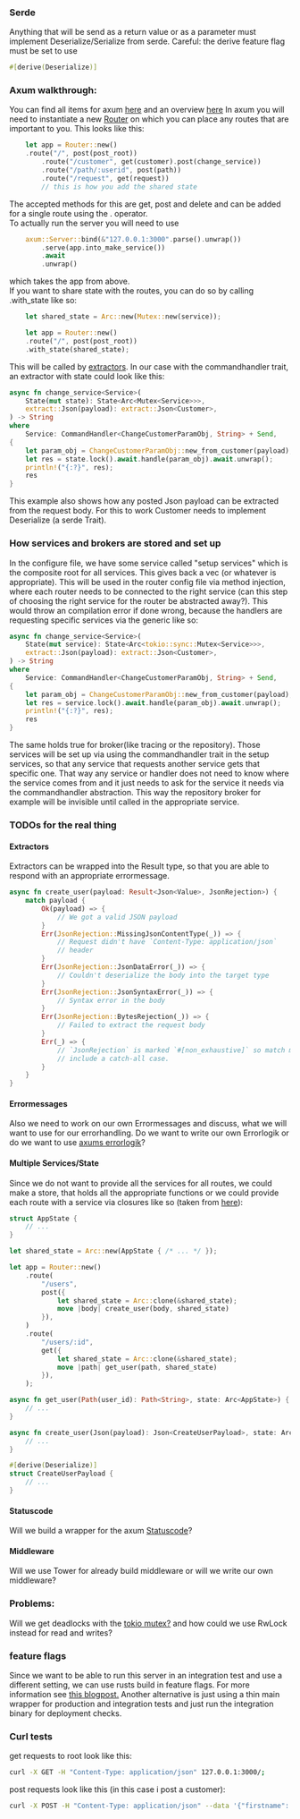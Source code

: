 ### Serde
Anything that will be send as a return value or as a parameter must implement Deserialize/Serialize from serde. Careful: the derive feature flag must be set to use 
```rust
#[derive(Deserialize)]
```

### Axum walkthrough:
You can find all items for axum [here](https://docs.rs/axum/latest/axum/all.html) and an overview [here](https://docs.rs/axum/latest/axum/index.html)
In axum you will need to instantiate a new [Router](https://docs.rs/axum/latest/axum/struct.Router.html) on which you can place any routes that are important to you. This looks like this:
```rust
    let app = Router::new()
    .route("/", post(post_root))
        .route("/customer", get(customer).post(change_service))
        .route("/path/:userid", post(path))
        .route("/request", get(request))
        // this is how you add the shared state
```
The accepted methods for this are get, post and delete and can be added for a single route using the . operator.  
To actually run the server you will need to use
```rust
    axum::Server::bind(&"127.0.0.1:3000".parse().unwrap())
        .serve(app.into_make_service())
        .await
        .unwrap()
```
which takes the app from above.  
If you want to share state with the routes, you can do so by calling .with_state like so:

```rust
    let shared_state = Arc::new(Mutex::new(service));

    let app = Router::new()
    .route("/", post(post_root))
    .with_state(shared_state);
```
This will be called by [extractors](https://docs.rs/axum/latest/axum/extract/index.html). In our case with the commandhandler trait, an extractor with state could look like this:
```rust
async fn change_service<Service>(
    State(mut state): State<Arc<Mutex<Service>>>,
    extract::Json(payload): extract::Json<Customer>,
) -> String
where
    Service: CommandHandler<ChangeCustomerParamObj, String> + Send,
{
    let param_obj = ChangeCustomerParamObj::new_from_customer(payload);
    let res = state.lock().await.handle(param_obj).await.unwrap();
    println!("{:?}", res);
    res
}
```
This example also shows how any posted Json payload can be extracted from the request body. For this to work Customer needs to implement Deserialize (a serde Trait).

### How services and brokers are stored and set up
In the configure file, we have some service called "setup services" which is the composite root for all services. This gives back a vec<services> (or whatever is appropriate). This will be used in the router config file via method injection, where each router needs to be connected to the right service (can this step of choosing the right service for the router be abstracted away?). This would throw an compilation error if done wrong, because the handlers are requesting specific services via the generic like so: 
```rust
async fn change_service<Service>(
    State(mut service): State<Arc<tokio::sync::Mutex<Service>>>,
    extract::Json(payload): extract::Json<Customer>,
) -> String
where
    Service: CommandHandler<ChangeCustomerParamObj, String> + Send,
{
    let param_obj = ChangeCustomerParamObj::new_from_customer(payload);
    let res = service.lock().await.handle(param_obj).await.unwrap();
    println!("{:?}", res);
    res
}
```
The same holds true for broker(like tracing or the repository). Those services will be set up via using the commandhandler trait in the setup services, so that any service that requests another service gets that specific one. That way any service or handler does not need to know where the service comes from and it just needs to ask for the service it needs via the commandhandler abstraction. This way the repository broker for example will be invisible until called in the appropriate service.

### TODOs for the real thing
#### Extractors
Extractors can be wrapped into the Result type, so that you are able to respond with an appropriate errormessage.
```rust
async fn create_user(payload: Result<Json<Value>, JsonRejection>) {
    match payload {
        Ok(payload) => {
            // We got a valid JSON payload
        }
        Err(JsonRejection::MissingJsonContentType(_)) => {
            // Request didn't have `Content-Type: application/json`
            // header
        }
        Err(JsonRejection::JsonDataError(_)) => {
            // Couldn't deserialize the body into the target type
        }
        Err(JsonRejection::JsonSyntaxError(_)) => {
            // Syntax error in the body
        }
        Err(JsonRejection::BytesRejection(_)) => {
            // Failed to extract the request body
        }
        Err(_) => {
            // `JsonRejection` is marked `#[non_exhaustive]` so match must
            // include a catch-all case.
        }
    }
}
```
#### Errormessages
Also we need to work on our own Errormessages and discuss, what we will want to use for our errorhandling. Do we want to write our own Errorlogik or do we want to use [axums errorlogik](https://docs.rs/axum/latest/axum/error_handling/index.html)?  

#### Multiple Services/State
Since we do not want to provide all the services for all routes, we could make a store, that holds all the appropriate functions or we could provide each route with a service via closures like so (taken from [here](https://docs.rs/axum/latest/axum/index.html#sharing-state-with-handlers)):
```rust
struct AppState {
    // ...
}

let shared_state = Arc::new(AppState { /* ... */ });

let app = Router::new()
    .route(
        "/users",
        post({
            let shared_state = Arc::clone(&shared_state);
            move |body| create_user(body, shared_state)
        }),
    )
    .route(
        "/users/:id",
        get({
            let shared_state = Arc::clone(&shared_state);
            move |path| get_user(path, shared_state)
        }),
    );

async fn get_user(Path(user_id): Path<String>, state: Arc<AppState>) {
    // ...
}

async fn create_user(Json(payload): Json<CreateUserPayload>, state: Arc<AppState>) {
    // ...
}

#[derive(Deserialize)]
struct CreateUserPayload {
    // ...
}
```
#### Statuscode
Will we build a wrapper for the axum [Statuscode](https://docs.rs/http/0.2.9/http/status/index.html)?

#### Middleware
Will we use Tower for already build middleware or will we write our own middleware?

### Problems:
Will we get deadlocks with the [tokio mutex?](https://docs.rs/tokio/latest/tokio/sync/struct.Mutex.html) and how could we use RwLock instead for read and writes?


### feature flags
Since we want to be able to run this server in an integration test and use a different setting, we can use rusts build in feature flags. For more information see [this blogpost.](https://blog.frankel.ch/different-test-scopes-rust/) Another alternative is just using a thin main wrapper for production and integration tests and just run the integration binary for deployment checks.

### Curl tests
get requests to root look like this:  
```bash
curl -X GET -H "Content-Type: application/json" 127.0.0.1:3000/;
```
post requests look like this (in this case i post a customer):  
```bash
curl -X POST -H "Content-Type: application/json" --data '{"firstname": "bob", "lastname": "dylan"}' 127.0.0.1:3000/hello;
```